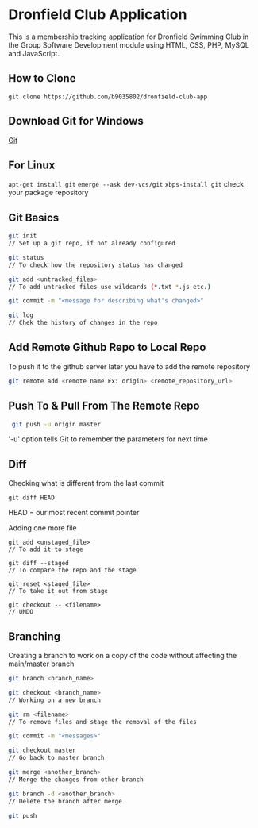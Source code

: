 # Dronfield Club Application

This is a membership tracking application for Dronfield Swimming Club in the Group Software Development module using HTML, CSS, PHP, MySQL and JavaScript.

## How to Clone
`git clone https://github.com/b9035802/dronfield-club-app`

## Download Git for Windows
 [Git](https://git-scm.com/download/win)
## For Linux
`apt-get install git`
`emerge --ask dev-vcs/git`
`xbps-install git`
check your package repository

## Git Basics
 ``` sh 
 git init 
 // Set up a git repo, if not already configured
 
 git status
 // To check how the repository status has changed
 
 git add <untracked_files>
 // To add untracked files use wildcards (*.txt *.js etc.)
 
 git commit -m "<message for describing what's changed>"
 
 git log 
 // Chek the history of changes in the repo 
 ```

## Add Remote Github Repo to Local Repo
To push it to the github server later you have to add the remote repository

 ``` sh
 git remote add <remote name Ex: origin> <remote_repository_url>
 ```
 
## Push To & Pull From The Remote Repo
``` sh
 git push -u origin master
 ```
 
'-u' option tells Git to remember the parameters for next time

## Diff
Checking what is different from the last commit

```
git diff HEAD
```

HEAD = our most recent commit pointer

Adding one more file
```
git add <unstaged_file> 
// To add it to stage

git diff --staged 
// To compare the repo and the stage

git reset <staged_file> 
// To take it out from stage

git checkout -- <filename> 
// UNDO 
```

## Branching
Creating a branch to work on a copy of the code without affecting the main/master branch

``` sh
git branch <branch_name>

git checkout <branch_name>
// Working on a new branch

git rm <filename>
// To remove files and stage the removal of the files

git commit -m "<messages>"

git checkout master
// Go back to master branch

git merge <another_branch>
// Merge the changes from other branch

git branch -d <another_branch>
// Delete the branch after merge

git push
```
